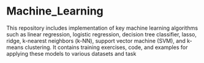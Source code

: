 # Machine_Learning
This repository includes implementation of key machine learning algorithms such as linear regression, logistic regression, decision tree classifier, lasso, ridge, k-nearest neighbors (k-NN), support vector machine (SVM), and k-means clustering. It contains training exercises, code, and examples for applying these models to various datasets and task
